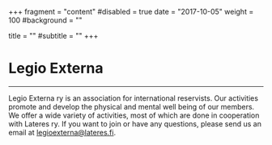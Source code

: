 +++
fragment = "content"
#disabled = true
date = "2017-10-05"
weight = 100
#background = ""

title = ""
#subtitle = ""
+++

# Legio Externa

---

Legio Externa ry is an association for international reservists. Our activities promote and develop the physical and mental well being of our members. We offer a wide variety of activities, most of which are done in cooperation with Lateres ry. If you want to join or have any questions, please send us an email at legioexterna@lateres.fi.